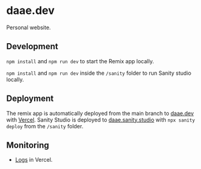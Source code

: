 # daae.dev

Personal website.

## Development

`npm install` and `npm run dev` to start the Remix app locally.

`npm install` and `npm run dev` inside the `/sanity` folder to run Sanity studio locally.

## Deployment

The remix app is automatically deployed from the main branch to [daae.dev](https://daae.dev) with [Vercel](https://vercel.com/petterdaae/daae-dev/deployments). Sanity Studio is deployed to [daae.sanity.studio](https://daae.sanity.studio) with `npx sanity deploy` from the `/sanity` folder.

## Monitoring

- [Logs](https://vercel.com/petterdaae/daae-dev/logs) in Vercel.
